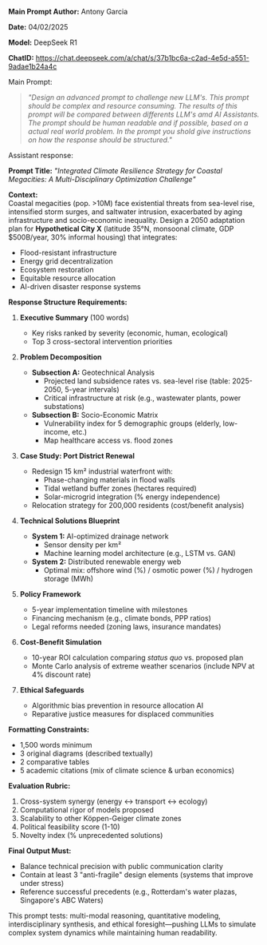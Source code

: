 

**Main Prompt Author:** Antony Garcia

**Date:** 04/02/2025

**Model:** DeepSeek R1

**ChatID:** https://chat.deepseek.com/a/chat/s/37b1bc6a-c2ad-4e5d-a551-9adae1b24a4c

Main Prompt:

>_"Design an advanced prompt to challenge new LLM's. This prompt should be complex and resource consuming. The results of this prompt will be compared between differents LLM's amd AI Assistants. 
>The prompt should be human readable and if possible, based on a actual real world problem. In the prompt you shold give instructions on how the response should be structured."_

Assistant response:

**Prompt Title:** *"Integrated Climate Resilience Strategy for Coastal Megacities: A Multi-Disciplinary Optimization Challenge"*  

**Context:**  
Coastal megacities (pop. >10M) face existential threats from sea-level rise, intensified storm surges, and saltwater intrusion, exacerbated by aging infrastructure and socio-economic inequality. 
Design a 2050 adaptation plan for **Hypothetical City X** (latitude 35°N, monsoonal climate, GDP $500B/year, 30% informal housing) that integrates:  
- Flood-resistant infrastructure  
- Energy grid decentralization  
- Ecosystem restoration  
- Equitable resource allocation  
- AI-driven disaster response systems  

**Response Structure Requirements:**  

1. **Executive Summary** (100 words)  
   - Key risks ranked by severity (economic, human, ecological)  
   - Top 3 cross-sectoral intervention priorities  

2. **Problem Decomposition**  
   - **Subsection A:** Geotechnical Analysis  
     - Projected land subsidence rates vs. sea-level rise (table: 2025-2050, 5-year intervals)  
     - Critical infrastructure at risk (e.g., wastewater plants, power substations)  
   - **Subsection B:** Socio-Economic Matrix  
     - Vulnerability index for 5 demographic groups (elderly, low-income, etc.)  
     - Map healthcare access vs. flood zones  

3. **Case Study: Port District Renewal**  
   - Redesign 15 km² industrial waterfront with:  
     - Phase-changing materials in flood walls  
     - Tidal wetland buffer zones (hectares required)  
     - Solar-microgrid integration (% energy independence)  
   - Relocation strategy for 200,000 residents (cost/benefit analysis)  

4. **Technical Solutions Blueprint**  
   - **System 1:** AI-optimized drainage network  
     - Sensor density per km²  
     - Machine learning model architecture (e.g., LSTM vs. GAN)  
   - **System 2:** Distributed renewable energy web  
     - Optimal mix: offshore wind (%) / osmotic power (%) / hydrogen storage (MWh)  

5. **Policy Framework**  
   - 5-year implementation timeline with milestones  
   - Financing mechanism (e.g., climate bonds, PPP ratios)  
   - Legal reforms needed (zoning laws, insurance mandates)  

6. **Cost-Benefit Simulation**  
   - 10-year ROI calculation comparing *status quo* vs. proposed plan  
   - Monte Carlo analysis of extreme weather scenarios (include NPV at 4% discount rate)  

7. **Ethical Safeguards**  
   - Algorithmic bias prevention in resource allocation AI  
   - Reparative justice measures for displaced communities  

**Formatting Constraints:**  
- 1,500 words minimum  
- 3 original diagrams (described textually)  
- 2 comparative tables  
- 5 academic citations (mix of climate science & urban economics)  

**Evaluation Rubric:**  
1. Cross-system synergy (energy ↔ transport ↔ ecology)  
2. Computational rigor of models proposed  
3. Scalability to other Köppen-Geiger climate zones  
4. Political feasibility score (1-10)  
5. Novelty index (% unprecedented solutions)  

**Final Output Must:**  
- Balance technical precision with public communication clarity  
- Contain at least 3 "anti-fragile" design elements (systems that improve under stress)  
- Reference successful precedents (e.g., Rotterdam's water plazas, Singapore's ABC Waters)  

This prompt tests: multi-modal reasoning, quantitative modeling, interdisciplinary synthesis, and ethical foresight—pushing LLMs to simulate complex system dynamics while maintaining human readability.
